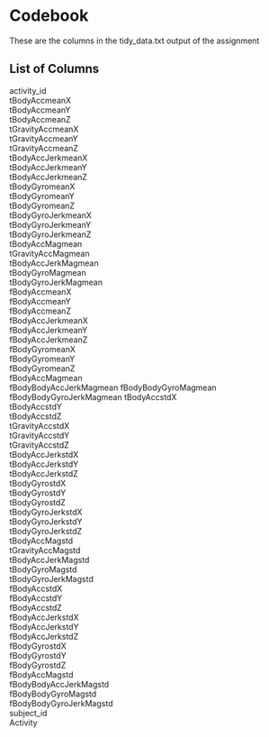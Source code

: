 # Codebook

These are the columns in the tidy_data.txt output of the assignment

## List of Columns
 activity_id                 
 tBodyAccmeanX          
 tBodyAccmeanY           
 tBodyAccmeanZ          
 tGravityAccmeanX        
 tGravityAccmeanY       
 tGravityAccmeanZ        
 tBodyAccJerkmeanX      
 tBodyAccJerkmeanY       
 tBodyAccJerkmeanZ      
 tBodyGyromeanX          
 tBodyGyromeanY         
 tBodyGyromeanZ          
 tBodyGyroJerkmeanX     
 tBodyGyroJerkmeanY      
 tBodyGyroJerkmeanZ     
 tBodyAccMagmean          
 tGravityAccMagmean      
 tBodyAccJerkMagmean      
 tBodyGyroMagmean        
 tBodyGyroJerkMagmean     
 fBodyAccmeanX          
 fBodyAccmeanY           
 fBodyAccmeanZ          
 fBodyAccJerkmeanX       
 fBodyAccJerkmeanY      
 fBodyAccJerkmeanZ       
 fBodyGyromeanX         
 fBodyGyromeanY          
 fBodyGyromeanZ         
 fBodyAccMagmean          
 fBodyBodyAccJerkMagmean 
 fBodyBodyGyroMagmean     
 fBodyBodyGyroJerkMagmean
 tBodyAccstdX            
 tBodyAccstdY           
 tBodyAccstdZ            
 tGravityAccstdX        
 tGravityAccstdY         
 tGravityAccstdZ        
 tBodyAccJerkstdX        
 tBodyAccJerkstdY       
 tBodyAccJerkstdZ        
 tBodyGyrostdX          
 tBodyGyrostdY           
 tBodyGyrostdZ          
 tBodyGyroJerkstdX       
 tBodyGyroJerkstdY      
 tBodyGyroJerkstdZ       
 tBodyAccMagstd          
 tGravityAccMagstd        
 tBodyAccJerkMagstd      
 tBodyGyroMagstd          
 tBodyGyroJerkMagstd     
 fBodyAccstdX            
 fBodyAccstdY           
 fBodyAccstdZ            
 fBodyAccJerkstdX       
 fBodyAccJerkstdY        
 fBodyAccJerkstdZ       
 fBodyGyrostdX           
 fBodyGyrostdY          
 fBodyGyrostdZ           
 fBodyAccMagstd          
 fBodyBodyAccJerkMagstd   
 fBodyBodyGyroMagstd     
 fBodyBodyGyroJerkMagstd  
 subject_id                 
 Activity



